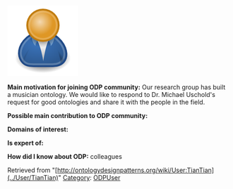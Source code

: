 [![Image:ODPUser.png](../images/a/a6/ODPUser.png)](../Image/ODPUser.png "Image:ODPUser.png")




  





__Main motivation for joining ODP community:__ Our research group has built a musician ontology. We would like to respond to Dr. Michael Uschold's request for good ontologies and share it with the people in the field.


__Possible main contribution to ODP community:__


__Domains of interest:__


  



__Is expert of:__


  

__How did I know about ODP:__ colleagues






Retrieved from "[http://ontologydesignpatterns.org/wiki/User:TianTian](../User/TianTian)"
 [Category](http://ontologydesignpatterns.org/wiki/Special:Categories "Special:Categories"): [ODPUser](../Category/ODPUser "Category:ODPUser")